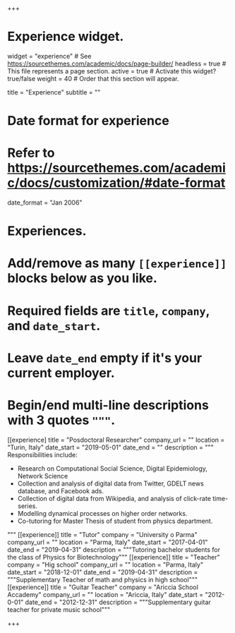 +++
# Experience widget.
widget = "experience"  # See https://sourcethemes.com/academic/docs/page-builder/
headless = true  # This file represents a page section.
active = true  # Activate this widget? true/false
weight = 40  # Order that this section will appear.

title = "Experience"
subtitle = ""

# Date format for experience
#   Refer to https://sourcethemes.com/academic/docs/customization/#date-format
date_format = "Jan 2006"

# Experiences.
#   Add/remove as many `[[experience]]` blocks below as you like.
#   Required fields are `title`, `company`, and `date_start`.
#   Leave `date_end` empty if it's your current employer.
#   Begin/end multi-line descriptions with 3 quotes `"""`.

[[experience]
  title = "Posdoctoral Researcher"
  company_url = ""
  location = "Turin, Italy"
  date_start = "2019-05-01"
  date_end = ""
  description = """
  Responsibilities include:
  * Research on Computational Social Science, Digital Epidemiology, Network Science
  * Collection and analysis of digital data from Twitter, GDELT news database, and Facebook ads.
  * Collection of digital data from Wikipedia, and analysis of click-rate time-series. 
  * Modelling dynamical processes on higher order networks.
  * Co-tutoring for Master Thesis of student from physics department.

"""
[[experience]]
  title = "Tutor"
  company = "University o Parma"
  company_url = ""
  location = "Parma, Italy"
  date_start = "2017-04-01"
  date_end = "2019-04-31"
  description = """Tutoring bachelor students for the class of Physics for Biotechnology"""
[[experience]]
  title = "Teacher"
  company = "Hig school"
  company_url = ""
  location = "Parma, Italy"
  date_start = "2018-12-01"
  date_end = "2019-04-31"
  description = """Supplementary Teacher of math and physics in high school"""
[[experience]]
  title = "Guitar Teacher"
  company = "Ariccia School Accademy"
  company_url = ""
  location = "Ariccia, Italy"
  date_start = "2012-0-01"
  date_end = "2012-12-31"
  description = """Supplementary guitar teacher for private music school"""


+++
